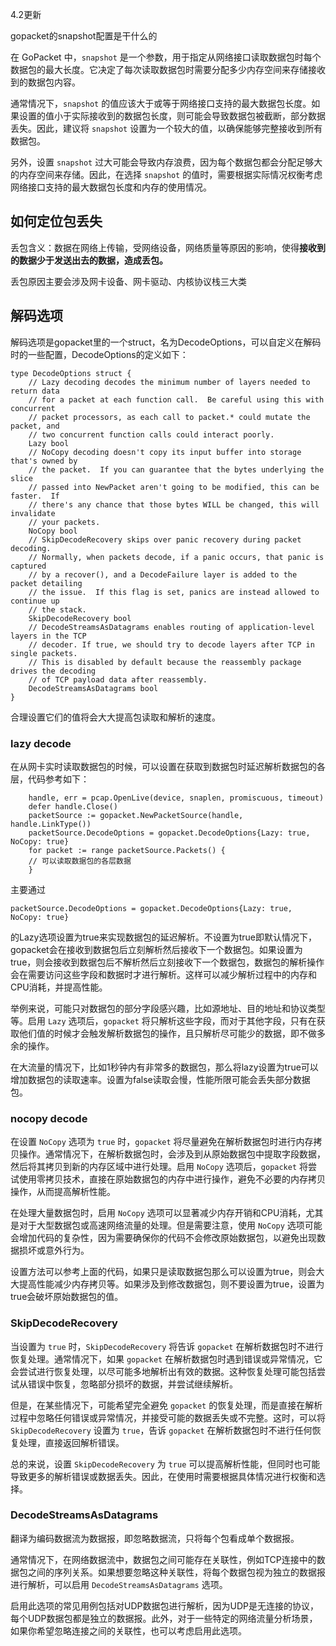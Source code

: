 4.2更新

gopacket的snapshot配置是干什么的

在 GoPacket 中，`snapshot` 是一个参数，用于指定从网络接口读取数据包时每个数据包的最大长度。它决定了每次读取数据包时需要分配多少内存空间来存储接收到的数据包内容。

通常情况下，`snapshot` 的值应该大于或等于网络接口支持的最大数据包长度。如果设置的值小于实际接收到的数据包长度，则可能会导致数据包被截断，部分数据丢失。因此，建议将 `snapshot` 设置为一个较大的值，以确保能够完整接收到所有数据包。

另外，设置 `snapshot` 过大可能会导致内存浪费，因为每个数据包都会分配足够大的内存空间来存储。因此，在选择 `snapshot` 的值时，需要根据实际情况权衡考虑网络接口支持的最大数据包长度和内存的使用情况。

## 如何定位包丢失

丢包含义：数据在网络上传输，受网络设备，网络质量等原因的影响，使得**接收到的数据少于发送出去的数据，造成丢包。**



丢包原因主要会涉及⽹卡设备、⽹卡驱动、内核协议栈三⼤类



## 解码选项

解码选项是gopacket里的一个struct，名为DecodeOptions，可以自定义在解码时的一些配置，DecodeOptions的定义如下：

```shell
type DecodeOptions struct {
	// Lazy decoding decodes the minimum number of layers needed to return data
	// for a packet at each function call.  Be careful using this with concurrent
	// packet processors, as each call to packet.* could mutate the packet, and
	// two concurrent function calls could interact poorly.
	Lazy bool
	// NoCopy decoding doesn't copy its input buffer into storage that's owned by
	// the packet.  If you can guarantee that the bytes underlying the slice
	// passed into NewPacket aren't going to be modified, this can be faster.  If
	// there's any chance that those bytes WILL be changed, this will invalidate
	// your packets.
	NoCopy bool
	// SkipDecodeRecovery skips over panic recovery during packet decoding.
	// Normally, when packets decode, if a panic occurs, that panic is captured
	// by a recover(), and a DecodeFailure layer is added to the packet detailing
	// the issue.  If this flag is set, panics are instead allowed to continue up
	// the stack.
	SkipDecodeRecovery bool
	// DecodeStreamsAsDatagrams enables routing of application-level layers in the TCP
	// decoder. If true, we should try to decode layers after TCP in single packets.
	// This is disabled by default because the reassembly package drives the decoding
	// of TCP payload data after reassembly.
	DecodeStreamsAsDatagrams bool
}
```

合理设置它们的值将会大大提高包读取和解析的速度。

### lazy decode

在从网卡实时读取数据包的时候，可以设置在获取到数据包时延迟解析数据包的各层，代码参考如下：

```shell
	handle, err = pcap.OpenLive(device, snaplen, promiscuous, timeout)
	defer handle.Close()
	packetSource := gopacket.NewPacketSource(handle, handle.LinkType())
	packetSource.DecodeOptions = gopacket.DecodeOptions{Lazy: true, NoCopy: true}
	for packet := range packetSource.Packets() {
	// 可以读取数据包的各层数据
	}
```

主要通过

```shell
packetSource.DecodeOptions = gopacket.DecodeOptions{Lazy: true, NoCopy: true}
```

的Lazy选项设置为true来实现数据包的延迟解析。不设置为true即默认情况下，gopacket会在接收到数据包后立刻解析然后接收下一个数据包。如果设置为true，则会接收到数据包后不解析然后立刻接收下一个数据包，数据包的解析操作会在需要访问这些字段和数据时才进行解析。这样可以减少解析过程中的内存和CPU消耗，并提高性能。

举例来说，可能只对数据包的部分字段感兴趣，比如源地址、目的地址和协议类型等。启用 `Lazy` 选项后，`gopacket` 将只解析这些字段，而对于其他字段，只有在获取他们值的时候才会触发解析数据包的操作，且只解析尽可能少的数据，即不做多余的操作。

在大流量的情况下，比如1秒钟内有非常多的数据包，那么将lazy设置为true可以增加数据包的读取速率。设置为false读取会慢，性能所限可能会丢失部分数据包。

### nocopy decode

在设置 `NoCopy` 选项为 `true` 时，`gopacket` 将尽量避免在解析数据包时进行内存拷贝操作。通常情况下，在解析数据包时，会涉及到从原始数据包中提取字段数据，然后将其拷贝到新的内存区域中进行处理。启用 `NoCopy` 选项后，`gopacket` 将尝试使用零拷贝技术，直接在原始数据包的内存中进行操作，避免不必要的内存拷贝操作，从而提高解析性能。

在处理大量数据包时，启用 `NoCopy` 选项可以显著减少内存开销和CPU消耗，尤其是对于大型数据包或高速网络流量的处理。但是需要注意，使用 `NoCopy` 选项可能会增加代码的复杂性，因为需要确保你的代码不会修改原始数据包，以避免出现数据损坏或意外行为。

设置方法可以参考上面的代码，如果只是读取数据包那么可以设置为true，则会大大提高性能减少内存拷贝等。如果涉及到修改数据包，则不要设置为true，设置为true会破坏原始数据包的值。

### SkipDecodeRecovery

当设置为 `true` 时，`SkipDecodeRecovery` 将告诉 `gopacket` 在解析数据包时不进行恢复处理。通常情况下，如果 `gopacket` 在解析数据包时遇到错误或异常情况，它会尝试进行恢复处理，以尽可能多地解析出有效的数据。这种恢复处理可能包括尝试从错误中恢复，忽略部分损坏的数据，并尝试继续解析。

但是，在某些情况下，可能希望完全避免 `gopacket` 的恢复处理，而是直接在解析过程中忽略任何错误或异常情况，并接受可能的数据丢失或不完整。这时，可以将 `SkipDecodeRecovery` 设置为 `true`，告诉 `gopacket` 在解析数据包时不进行任何恢复处理，直接返回解析错误。

总的来说，设置 `SkipDecodeRecovery` 为 `true` 可以提高解析性能，但同时也可能导致更多的解析错误或数据丢失。因此，在使用时需要根据具体情况进行权衡和选择。

### DecodeStreamsAsDatagrams

翻译为编码数据流为数据报，即忽略数据流，只将每个包看成单个数据报。

通常情况下，在网络数据流中，数据包之间可能存在关联性，例如TCP连接中的数据包之间的序列关系。如果想要忽略这种关联性，将每个数据包视为独立的数据报进行解析，可以启用 `DecodeStreamsAsDatagrams` 选项。

启用此选项的常见用例包括对UDP数据包进行解析，因为UDP是无连接的协议，每个UDP数据包都是独立的数据报。此外，对于一些特定的网络流量分析场景，如果你希望忽略连接之间的关联性，也可以考虑启用此选项。


